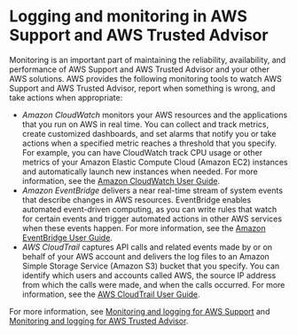 # Logging and monitoring in AWS Support and AWS Trusted Advisor<a name="monitoring-security"></a>

Monitoring is an important part of maintaining the reliability, availability, and performance of AWS Support and AWS Trusted Advisor and your other AWS solutions\. AWS provides the following monitoring tools to watch AWS Support and AWS Trusted Advisor, report when something is wrong, and take actions when appropriate:
+ *Amazon CloudWatch* monitors your AWS resources and the applications that you run on AWS in real time\. You can collect and track metrics, create customized dashboards, and set alarms that notify you or take actions when a specified metric reaches a threshold that you specify\. For example, you can have CloudWatch track CPU usage or other metrics of your Amazon Elastic Compute Cloud \(Amazon EC2\) instances and automatically launch new instances when needed\. For more information, see the [Amazon CloudWatch User Guide](https://docs.aws.amazon.com/AmazonCloudWatch/latest/monitoring/)\.
+ *Amazon EventBridge* delivers a near real\-time stream of system events that describe changes in AWS resources\. EventBridge enables automated event\-driven computing, as you can write rules that watch for certain events and trigger automated actions in other AWS services when these events happen\. For more information, see the [Amazon EventBridge User Guide](https://docs.aws.amazon.com/eventbridge/latest/userguide/eb-what-is.html)\.
+ *AWS CloudTrail* captures API calls and related events made by or on behalf of your AWS account and delivers the log files to an Amazon Simple Storage Service \(Amazon S3\) bucket that you specify\. You can identify which users and accounts called AWS, the source IP address from which the calls were made, and when the calls occurred\. For more information, see the [AWS CloudTrail User Guide](https://docs.aws.amazon.com/awscloudtrail/latest/userguide/)\.

For more information, see [Monitoring and logging for AWS Support](monitoring-overview.md) and [Monitoring and logging for AWS Trusted Advisor](cloudwatch-ta.md)\.